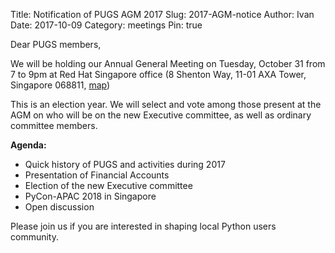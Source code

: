 Title: Notification of PUGS AGM 2017
Slug: 2017-AGM-notice
Author: Ivan
Date: 2017-10-09
Category: meetings
Pin: true


Dear PUGS members,

We will be holding our Annual General Meeting on Tuesday, October 31 from 7 to
9pm at Red Hat Singapore office (8 Shenton Way, 11-01 AXA Tower, Singapore
068811, [map](https://goo.gl/maps/HADBLmgHsVt)) 


This is an election year. We will select and vote among those present at the AGM
on who will be on the new Executive committee, as well as ordinary committee
members.

**Agenda:**

- Quick history of PUGS and activities during 2017
- Presentation of Financial Accounts
- Election of the new Executive committee
- PyCon-APAC 2018 in Singapore
- Open discussion

Please join us if you are interested in shaping local Python users community.

